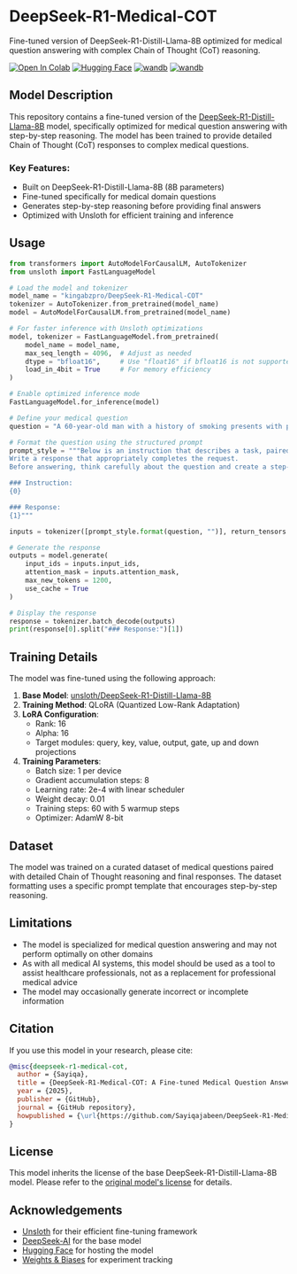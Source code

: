 # DeepSeek-R1-Medical-COT

Fine-tuned version of DeepSeek-R1-Distill-Llama-8B optimized for medical question answering with complex Chain of Thought (CoT) reasoning.

[![Open In Colab](https://colab.research.google.com/assets/colab-badge.svg)](https://colab.research.google.com/github/username/DeepSeek-R1-Medical-COT/blob/main/DeepSeek_R1_Medical_CoT_Finetuning.ipynb)
[![Hugging Face](https://img.shields.io/badge/🤗%20Hugging%20Face-kingabzpro/DeepSeek--R1--Medical--COT-yellow)](https://huggingface.co/kingabzpro/DeepSeek-R1-Medical-COT)
[![wandb](https://img.shields.io/badge/Weights%20&%20Biases-Experiment-blue)](https://wandb.ai/username/Fine-tune-DeepSeek-R1)
[![wandb](https://img.shields.io/badge/Weights%20&%20Biases-Experiment-blue)](https://wandb.ai/sayiqajabeen14-fast/Fine-tune-DeepSeek-R1/reports/Fine-tune-DeepSeek-R1--VmlldzoxMjg1MzgyNQ)
## Model Description

This repository contains a fine-tuned version of the [DeepSeek-R1-Distill-Llama-8B](https://huggingface.co/unsloth/DeepSeek-R1-Distill-Llama-8B) model, specifically optimized for medical question answering with step-by-step reasoning. The model has been trained to provide detailed Chain of Thought (CoT) responses to complex medical questions.

### Key Features:
- Built on DeepSeek-R1-Distill-Llama-8B (8B parameters)
- Fine-tuned specifically for medical domain questions
- Generates step-by-step reasoning before providing final answers
- Optimized with Unsloth for efficient training and inference

## Usage

```python
from transformers import AutoModelForCausalLM, AutoTokenizer
from unsloth import FastLanguageModel

# Load the model and tokenizer
model_name = "kingabzpro/DeepSeek-R1-Medical-COT"
tokenizer = AutoTokenizer.from_pretrained(model_name)
model = AutoModelForCausalLM.from_pretrained(model_name)

# For faster inference with Unsloth optimizations
model, tokenizer = FastLanguageModel.from_pretrained(
    model_name = model_name,
    max_seq_length = 4096,  # Adjust as needed
    dtype = "bfloat16",     # Use "float16" if bfloat16 is not supported
    load_in_4bit = True     # For memory efficiency
)

# Enable optimized inference mode
FastLanguageModel.for_inference(model)

# Define your medical question
question = "A 60-year-old man with a history of smoking presents with persistent cough, hemoptysis, and unintentional weight loss. Imaging reveals a lung mass, and laboratory tests show hypercalcemia. What is the most likely underlying cause of his hypercalcemia, and what is the probable diagnosis?"

# Format the question using the structured prompt
prompt_style = """Below is an instruction that describes a task, paired with an input that provides further context.
Write a response that appropriately completes the request.
Before answering, think carefully about the question and create a step-by-step chain of thoughts to ensure a logical and accurate response.

### Instruction:
{0}

### Response:
{1}"""

inputs = tokenizer([prompt_style.format(question, "")], return_tensors = "pt").to("cuda")

# Generate the response
outputs = model.generate(
    input_ids = inputs.input_ids,
    attention_mask = inputs.attention_mask,
    max_new_tokens = 1200,
    use_cache = True
)

# Display the response
response = tokenizer.batch_decode(outputs)
print(response[0].split("### Response:")[1])
```

## Training Details

The model was fine-tuned using the following approach:

1. **Base Model**: [unsloth/DeepSeek-R1-Distill-Llama-8B](https://huggingface.co/unsloth/DeepSeek-R1-Distill-Llama-8B)
2. **Training Method**: QLoRA (Quantized Low-Rank Adaptation)
3. **LoRA Configuration**:
   - Rank: 16
   - Alpha: 16
   - Target modules: query, key, value, output, gate, up and down projections
4. **Training Parameters**:
   - Batch size: 1 per device
   - Gradient accumulation steps: 8
   - Learning rate: 2e-4 with linear scheduler
   - Weight decay: 0.01
   - Training steps: 60 with 5 warmup steps
   - Optimizer: AdamW 8-bit

## Dataset

The model was trained on a curated dataset of medical questions paired with detailed Chain of Thought reasoning and final responses. The dataset formatting uses a specific prompt template that encourages step-by-step reasoning.

## Limitations

- The model is specialized for medical question answering and may not perform optimally on other domains
- As with all medical AI systems, this model should be used as a tool to assist healthcare professionals, not as a replacement for professional medical advice
- The model may occasionally generate incorrect or incomplete information

## Citation

If you use this model in your research, please cite:

```bibtex
@misc{deepseek-r1-medical-cot,
  author = {Sayiqa},
  title = {DeepSeek-R1-Medical-COT: A Fine-tuned Medical Question Answering Model},
  year = {2025},
  publisher = {GitHub},
  journal = {GitHub repository},
  howpublished = {\url{https://github.com/Sayiqajabeen/DeepSeek-R1-Medical-COT}}
}
```

## License

This model inherits the license of the base DeepSeek-R1-Distill-Llama-8B model. Please refer to the [original model's license](https://huggingface.co/unsloth/DeepSeek-R1-Distill-Llama-8B) for details.

## Acknowledgements

- [Unsloth](https://github.com/unslothai/unsloth) for their efficient fine-tuning framework
- [DeepSeek-AI](https://github.com/deepseek-ai) for the base model
- [Hugging Face](https://huggingface.co/) for hosting the model
- [Weights & Biases](https://wandb.ai/) for experiment tracking
